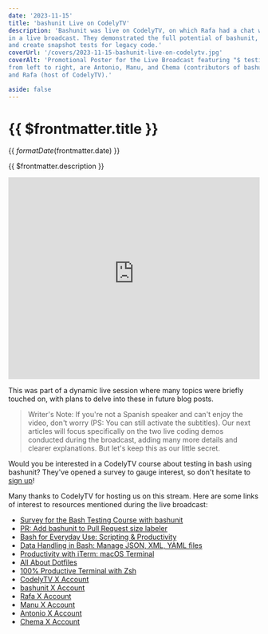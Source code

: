 ```yaml
---
date: '2023-11-15'
title: 'bashunit Live on CodelyTV'
description: 'Bashunit was live on CodelyTV, on which Rafa had a chat with three of the main contributors of the library
in a live broadcast. They demonstrated the full potential of bashunit, showing how TDD can be used to test bash scripts
and create snapshot tests for legacy code.'
coverUrl: '/covers/2023-11-15-bashunit-live-on-codelytv.jpg'
coverAlt: 'Promotional Poster for the Live Broadcast featuring "$ testing bash" written at the top. Below,
from left to right, are Antonio, Manu, and Chema (contributors of bashunit), the bashunit logo,
and Rafa (host of CodelyTV).'

aside: false
---
```


# {{ $frontmatter.title }}

<time>{{ $formatDate($frontmatter.date) }}</time>

{{ $frontmatter.description }}

<iframe
  width="100%"
  height="405"
  src="https://www.youtube-nocookie.com/embed/6Bn8gbUurdk?si=irUayIZc7DcSMDGv"
  title="YouTube video player"
  frameborder="0"
  allow="accelerometer; autoplay; clipboard-write; encrypted-media; gyroscope; picture-in-picture; web-share"
  allowfullscreen
></iframe>

This was part of a dynamic live session where many topics were briefly touched on,
with plans to delve into these in future blog posts.

> Writer's Note: If you're not a Spanish speaker and can't enjoy the video, don't worry
> (PS: You can still activate the subtitles).
> Our next articles will focus specifically on the two live coding demos conducted during the broadcast,
> adding many more details and clearer explanations. But let's keep this as our little secret.

Would you be interested in a CodelyTV course about testing in bash using bashunit?
They've opened a survey to gauge interest, so don't hesitate to
[sign up](https://docs.google.com/forms/d/e/1FAIpQLSfWZK_7QMPZMd5KwbbfKvm6IInd48sgyCNQ5W1cSfyhPS_ahA/viewform)!

Many thanks to CodelyTV for hosting us on this stream. Here are some links of interest to resources mentioned during
the live broadcast:
* [Survey for the Bash Testing Course with bashunit](https://docs.google.com/forms/d/e/1FAIpQLSfWZK_7QMPZMd5KwbbfKvm6IInd48sgyCNQ5W1cSfyhPS_ahA/viewform)
* [PR: Add bashunit to Pull Request size labeler](https://github.com/CodelyTV/pr-size-labeler/pull/64)
* [Bash for Everyday Use: Scripting & Productivity](https://pro.codely.com/library/bash-para-el-dia-a-dia-scripting-productividad-56241/148078/about/)
* [Data Handling in Bash: Manage JSON, XML, YAML files](https://pro.codely.com/library/tratamiento-de-datos-en-bash-gestiona-archivos-json-xml-yaml-194448/469007/about/)
* [Productivity with iTerm: macOS Terminal](https://pro.codely.com/library/productividad-con-iterm-terminal-macos-52453/114539/about/)
* [All About Dotfiles](https://pro.codely.com/library/todo-sobre-los-dotfiles-54672/137187/about/)
* [100% Productive Terminal with Zsh](https://pro.codely.com/library/terminal-100-productiva-con-zsh-51353/110290/about/)
* [CodelyTV X Account](https://twitter.com/CodelyTV)
* [bashunit X Account](https://twitter.com/bashunit)
* [Rafa X Account](https://twitter.com/rafaoe)
* [Manu X Account](https://twitter.com/evrtrabajo)
* [Antonio X Account](https://twitter.com/Tito_Kati)
* [Chema X Account](https://twitter.com/Chemaclass)
